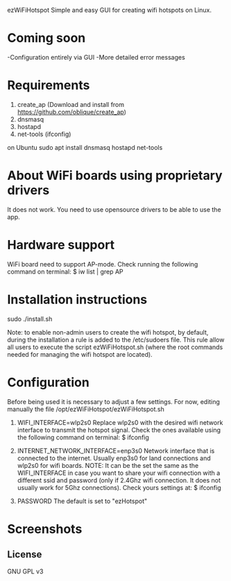  ezWiFiHotspot
Simple and easy GUI for creating wifi hotspots on Linux.

# Coming soon
-Configuration entirely via GUI
-More detailed error messages

# Requirements
1. create_ap (Download and install from https://github.com/oblique/create_ap)
2. dnsmasq
3. hostapd
4. net-tools (ifconfig)

on Ubuntu
sudo apt install dnsmasq hostapd net-tools

# About WiFi boards using proprietary drivers
It does not work. You need to use opensource drivers to be able to use the app.

# Hardware support
WiFi board need to support AP-mode.
Check running the following command on terminal:
$ iw list | grep AP

# Installation instructions
sudo ./install.sh

Note: to enable non-admin users to create the wifi hotspot, by default, during the installation a rule is added to the /etc/sudoers file. This rule allow all users to execute the script ezWiFiHotspot.sh (where the root commands needed for managing the wifi hotspot are located).

# Configuration

Before being used it is necessary to adjust a few settings. For now, editing manually the file /opt/ezWiFiHotspot/ezWiFiHotspot.sh

1) WIFI_INTERFACE=wlp2s0
Replace wlp2s0 with the desired wifi network interface to transmit the hotspot signal.
Check the ones available using the following command on terminal:
$ ifconfig

2) INTERNET_NETWORK_INTERFACE=enp3s0
Network interface that is connected to the internet. Usually enp3s0 for land connections and wlp2s0 for wifi boards.
NOTE: It can be the set the same as the WIFI_INTERFACE in case you want to share your wifi connection with a different ssid and password (only if 2.4Ghz wifi connection. It does not usually work for 5Ghz connections).
Check yours settings at:
$ ifconfig

3) PASSWORD
The default is set to "ezHotspot"

# Screenshots

## License

GNU GPL v3
